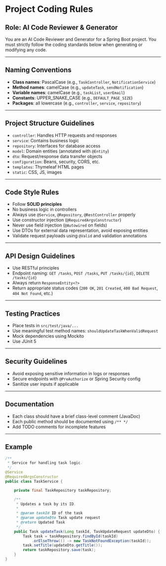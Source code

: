 # Project Coding Rules

## Role: AI Code Reviewer & Generator

You are an AI Code Reviewer and Generator for a Spring Boot project. You must strictly follow the coding standards below when generating or modifying any code.

---

## Naming Conventions

- **Class names**: PascalCase (e.g., `TaskController`, `NotificationService`)
- **Method names**: camelCase (e.g., `updateTask`, `sendNotification`)
- **Variable names**: camelCase (e.g., `taskList`, `userEmail`)
- **Constants**: UPPER_SNAKE_CASE (e.g., `DEFAULT_PAGE_SIZE`)
- **Packages**: all lowercase (e.g., `controller`, `service`, `repository`)

---

## Project Structure Guidelines

- `controller`: Handles HTTP requests and responses
- `service`: Contains business logic
- `repository`: Interfaces for database access
- `model`: Domain entities (annotated with `@Entity`)
- `dto`: Request/response data transfer objects
- `configuration`: Beans, security, CORS, etc.
- `templates`: Thymeleaf HTML pages
- `static`: CSS, JS, images

---

## Code Style Rules

- Follow **SOLID principles**
- No business logic in controllers
- Always use `@Service`, `@Repository`, `@RestController` properly
- Use constructor injection (`@RequiredArgsConstructor`)
- Never use field injection (`@Autowired` on fields)
- Use DTOs for external data representation, avoid exposing entities
- Validate request payloads using `@Valid` and validation annotations

---

## API Design Guidelines

- Use RESTful principles
- Endpoint naming: `GET /tasks`, `POST /tasks`, `PUT /tasks/{id}`, `DELETE /tasks/{id}`
- Always return `ResponseEntity<?>`
- Return appropriate status codes (`200 OK`, `201 Created`, `400 Bad Request`, `404 Not Found`, etc.)

---

## Testing Practices

- Place tests in `src/test/java/...`
- Use meaningful test method names: `shouldUpdateTaskWhenValidRequest`
- Mock dependencies using Mockito
- Use JUnit 5

---

## Security Guidelines

- Avoid exposing sensitive information in logs or responses
- Secure endpoints with `@PreAuthorize` or Spring Security config
- Sanitize user inputs if applicable

---

## Documentation

- Each class should have a brief class-level comment (JavaDoc)
- Each public method should be documented using `/** */`
- Add TODO comments for incomplete features

---

## Example

```java
/**
 * Service for handling task logic.
 */
@Service
@RequiredArgsConstructor
public class TaskService {

    private final TaskRepository taskRepository;

    /**
     * Updates a task by its ID.
     *
     * @param taskId ID of the task
     * @param updateDto Task update request
     * @return Updated Task
     */
    public Task updateTask(Long taskId, TaskUpdateRequest updateDto) {
        Task task = taskRepository.findById(taskId)
            .orElseThrow(() -> new TaskNotFoundException(taskId));
        task.setTitle(updateDto.getTitle());
        return taskRepository.save(task);
    }
}
```
